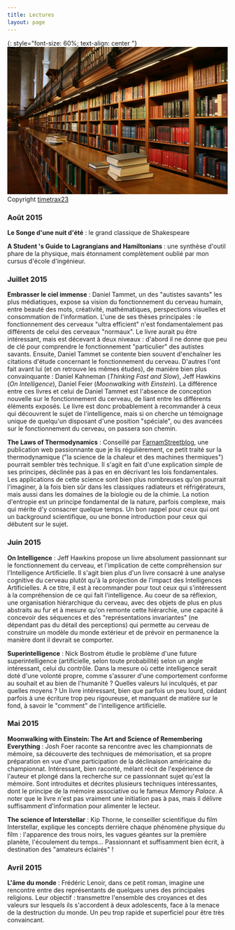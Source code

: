```yaml
---
title: Lectures
layout: page
---
```


{: style="font-size: 60%; text-align: center	"} 
<img src="/images/blog/library.jpg" width="700px" />
Copyright [timetrax23](https://www.flickr.com/photos/timetrax/)

### Août 2015 ###
**Le Songe d'une nuit d'été** : le grand classique de Shakespeare

**A Student 's Guide to Lagrangians and Hamiltonians** : une synthèse d'outil phare de la physique, mais étonnament complètement oublié par mon cursus d'école d'ingénieur.

### Juillet 2015 ###
**Embrasser le ciel immense** : Daniel Tammet, un des "autistes savants" les plus médiatiques, expose sa vision du fonctionnement du cerveau humain, entre beauté des mots, créativité, mathématiques, perspections visuelles et consommation de l'information. L'une de ses thèses principales : le fonctionnement des cerveaux "ultra efficient" n'est fondamentalement pas différents de celui des cerveaux "normaux". Le livre aurait pu être intéressant, mais est décevant à deux niveaux : d'abord il ne donne que peu de clé pour comprendre le fonctionnement "particulier" des autistes savants. Ensuite, Daniel Tammet se contente bien souvent d'enchaîner les citations d'étude concernant le fonctionnement du cerveau. D'autres l'ont fait avant lui (et on retrouve les mêmes études), de manière bien plus convainquante : Daniel Kahneman (*Thinking Fast and Slow*), Jeff Hawkins (*On Intelligence*), Daniel Feier (*Moonwalking with Einstein*). La différence entre ces livres et celui de Daniel Tammet est l'absence de conception nouvelle sur le fonctionnement du cerveau, de liant entre les différents éléments exposés. Le livre est donc probablement à recommander à ceux qui découvrent le sujet de l'intelligence, mais si on cherche un témoignage unique de quelqu'un disposant d'une position "spéciale", ou des avancées sur le fonctionnement du cerveau, on passera son chemin.

**The Laws of Thermodynamics** : Conseillé par [FarnamStreetblog](http://www.farnamstreetblog.com/), une publication web passionnante que je lis régulièrement, ce petit traité sur la thermodynamique ("la science de la chaleur et des machines thermiques") pourrait sembler très technique. Il s'agit en fait d'une explication simple de ses principes, déclinée pas à pas en en décrivant les lois fondamentales. Les applications de cette science sont bien plus nombreuses qu'on pourrait l'imaginer, à la fois bien sûr dans les classiques radiateurs et réfrigérateurs, mais aussi dans les domaines de la biologie ou de la chimie. La notion d'entropie est un principe fondamental de la nature, parfois complexe, mais qui mérite d'y consacrer quelque temps. Un bon rappel pour ceux qui ont un background scientifique, ou une bonne introduction pour ceux qui débutent sur le sujet.


### Juin 2015 ###
**On Intelligence** : Jeff Hawkins propose un livre absolument passionnant sur le fonctionnement du cerveau, et l'implication de cette compréhension sur l'Intelligence Artificielle. Il s'agit bien plus d'un livre consacré à une analyse cognitive du cerveau plutôt qu'à la projection de l'impact des Intelligences Artificielles. A ce titre, il est à recommander pour tout ceux qui s'intéressent à la compréhension de ce qui fait l'intelligence. Au coeur de sa réflexion, une organisation hiérarchique du cerveau, avec des objets de plus en plus abstraits au fur et à mesure qu'on remonte cette hiérarchie, une capacité à concevoir des séquences et des "représentations invariantes" (ne dépendant pas du détail des perceptions) qui permette au cerveau de construire un modèle du monde extérieur et de prévoir en permanence la manière dont il devrait se comporter.

**Superintelligence** : Nick Bostrom étudie le problème d'une future superintelligence (artificielle, selon toute probabilité) selon un angle intéressant, celui du contrôle. Dans la mesure où cette intelligence serait doté d'une volonté propre, comme s'assurer d'une comportement conforme au souhait et au bien de l'humanité ? Quelles valeurs lui inculqués, et par quelles moyens ? Un livre intéressant, bien que parfois un peu lourd, cédant parfois à une écriture trop peu rigoureuse, et manquant de matière sur le fond, à savoir le "comment" de l'intelligence artificielle.

### Mai 2015 ###
**Moonwalking with Einstein: The Art and Science of Remembering Everything** : Josh Foer raconte sa rencontre avec les championnats de mémoire, sa découverte des techniques de mémorisation, et sa propre préparation en vue d'une participation de la déclinaison américaine du championnat. Intéressant, bien raconté, mélant récit de l'expérience de l'auteur et plongé dans la recherche sur ce passionnant sujet qu'est la mémoire. Sont introduites et décrites plusieurs techniques intéressantes, dont le principe de la mémoire associative ou le fameux *Memory Palace*. A noter que le livre n'est pas vraiment une initiation pas à pas, mais il délivre suffisamment d'information pour alimenter le lecteur.

**The science of Interstellar** : Kip Thorne, le conseiller scientifique du film Interstellar, explique les concepts derrière chaque phénomène physique du film : l'apparence des trous noirs, les vagues géantes sur la première planète, l'écoulement du temps... Passionnant et suffisamment bien écrit, à destination des "amateurs éclairés" !

### Avril 2015 ###
**L'âme du monde** : Frédéric Lenoir, dans ce petit roman, imagine une rencontre entre des représentants de quelques unes des principales religions. Leur objectif : transmettre  l'ensemble des croyances et des valeurs sur lesquels ils s'accordent à deux adolescents, face à la menace de la destruction du monde. Un peu trop rapide et superficiel pour être très convaincant.

